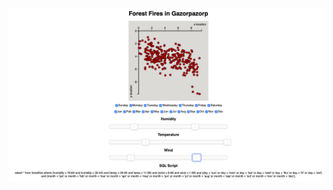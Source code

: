 ![](https://github.com/irenechang1510/Intro-to-VA-cs152/blob/main/database-querying/Screen%20Shot%202021-06-16%20at%207.17.54%20PM.png)
